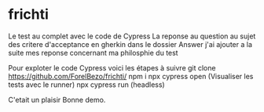 # frichti
Le test au complet avec le code de Cypress
La reponse au question au sujet des critere d'acceptance en gherkin dans le dossier Answer j'ai ajouter a la suite mes reponse concernant ma philosphie du test

Pour exploter le code Cypress voici les étapes à suivre
git clone https://github.com/ForelBezo/frichti/
npm i
npx cypress open (Visualiser les tests avec le runner)
npx cypress run (headless)

C'etait un plaisir Bonne demo.
